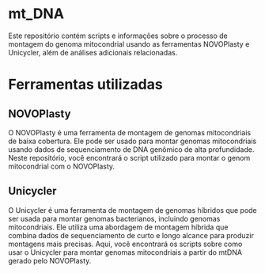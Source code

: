 # mt_DNA

Este repositório contém scripts e informações sobre o processo de montagem do genoma mitocondrial usando as ferramentas NOVOPlasty e Unicycler, além de análises adicionais relacionadas.

# Ferramentas utilizadas

## NOVOPlasty

O NOVOPlasty é uma ferramenta de montagem de genomas mitocondriais de baixa cobertura. Ele pode ser usado para montar genomas mitocondriais usando dados de sequenciamento de DNA genômico de alta profundidade. Neste repositório, você encontrará o script utilizado para montar o genom mitocondrial com o NOVOPlasty.

## Unicycler
O Unicycler é uma ferramenta de montagem de genomas híbridos que pode ser usada para montar genomas bacterianos, incluindo genomas mitocondriais. Ele utiliza uma abordagem de montagem híbrida que combina dados de sequenciamento de curto e longo alcance para produzir montagens mais precisas. Aqui, você encontrará os scripts sobre como usar o Unicycler para montar genomas mitocondriais a partir do mtDNA gerado pelo NOVOPlasty.
